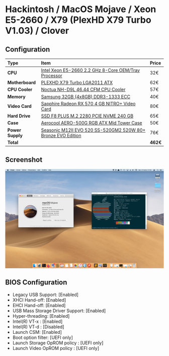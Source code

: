 # Hackintosh / MacOS Mojave / Xeon E5-2660 / X79 (PlexHD X79 Turbo V1.03) / Clover

## Configuration
Type|Item|Price
:----|:----|:----
**CPU** | [Intel Xeon E5-2660 2.2 GHz 8-Core OEM/Tray Processor](https://fr.aliexpress.com/item/4000097650923.html) |32€
**Motherboard** | [PLEXHD X79 Turbo LGA2011 ATX](https://aliexpress.com/item/32941784993.html) |62€
**CPU Cooler** | [Noctua NH-D9L 46.44 CFM CPU Cooler](https://pcpartpicker.com/product/8pgPxr/noctua-cpu-cooler-nhd9l) |57€
**Memory** | [Samsung 32GB (4x8GB) DDR3-1333 ECC](https://www.samsung.com/semiconductor/dram/module/M393B1K70CH0-YH9/) |40€
**Video Card** | [Sapphire Radeon RX 570 4 GB NITRO+ Video Card](https://www.ebay.fr/itm/Sapphire-NITRO-Radeon-RX-570-4Gb-GDDR5/114047657582) |80€
**Hard Drive** | [SSD F8 PLUS M.2 2280 PCIE NVME 240 GB](https://www.ldlc.com/fiche/PB00263748.html) |65€
**Case** | [Aerocool AERO-500G RGB ATX Mid Tower Case](https://pcpartpicker.com/product/rcndnQ/aerocool-aero-500g-rgb-atx-mid-tower-case-aero-500g-rgb) |50€
**Power Supply** | [Seasonic M12II EVO 520 SS-520GM2 520W 80+ Bronze EVO Edition](https://www.amazon.com/Seasonic-M12II-520-SS-520GM2-Capacitor/dp/B0038T0V8Q) |76€
 **Total** | | **462€**

## Screenshot
 <img src="img/screenshot.jpg" width="auto" alt="Screenshot MacOS ">

##  BIOS Configuration

 - Legacy USB Support: [Enabled]
 - XHCI Hand-off: [Enabled]
 - EHCI Hand-off: [Enabled]
 - USB Mass Storage Driver Support: [Enabled]
 - Hyper-threading: [Enabled]
 - Intel(R) VT-x : [Enabled]
 - Intel(R) VT-d : [Disabled]
 - Launch CSM: [Enabled]
 - Boot option filter: [UEFI only]
 - Launch Storage OpROM policy : [UEFI only]
 - Launch Video OpROM policy : [UEFI only]

